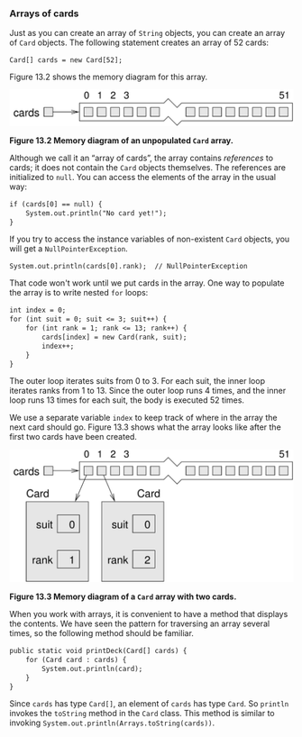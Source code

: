 ###  Arrays of cards






Just as you can create an array of `String` objects, you can create an array of `Card` objects.
The following statement creates an array of 52 cards:

```code
Card[] cards = new Card[52];
```

Figure 13.2 shows the memory diagram for this array.

![Figure 13.2 Memory diagram of an unpopulated `Card` array.](figs/cardarray.jpg)

**Figure 13.2 Memory diagram of an unpopulated `Card` array.**


Although we call it an “array of cards”, the array contains *references* to cards; it does not contain the `Card` objects themselves.
The references are initialized to `null`.
You can access the elements of the array in the usual way:

```code
if (cards[0] == null) {
    System.out.println("No card yet!");
}
```


If you try to access the instance variables of non-existent `Card` objects, you will get a `NullPointerException`.

```code
System.out.println(cards[0].rank);  // NullPointerException
```


That code won't work until we put cards in the array.
One way to populate the array is to write nested `for` loops:

```code
int index = 0;
for (int suit = 0; suit <= 3; suit++) {
    for (int rank = 1; rank <= 13; rank++) {
        cards[index] = new Card(rank, suit);
        index++;
    }
}
```

The outer loop iterates suits from 0 to 3.
For each suit, the inner loop iterates ranks from 1 to 13.
Since the outer loop runs 4 times, and the inner loop runs 13 times for each suit, the body is executed 52 times.


We use a separate variable `index` to keep track of where in the array the next card should go.
Figure 13.3 shows what the array looks like after the first two cards have been created.

![Figure 13.3 Memory diagram of a `Card` array with two cards.](figs/cardarray2.jpg)

**Figure 13.3 Memory diagram of a `Card` array with two cards.**


When you work with arrays, it is convenient to have a method that displays the contents.
We have seen the pattern for traversing an array several times, so the following method should be familiar.

```code
public static void printDeck(Card[] cards) {
    for (Card card : cards) {
        System.out.println(card);
    }
}
```


Since `cards` has type `Card[]`, an element of `cards` has type `Card`.
So `println` invokes the `toString` method in the `Card` class.
This method is similar to invoking `System.out.println(Arrays.toString(cards))`.